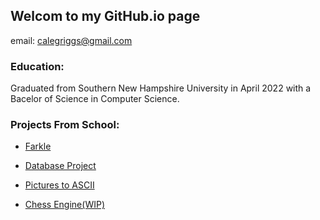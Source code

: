 ## Welcom to my GitHub.io page

email: <calegriggs@gmail.com>

### Education:

Graduated from Southern New Hampshire University in April 2022 with a Bacelor of Science in Computer Science.



### Projects From School:

* [Farkle](https://github.com/CaleGriggs/Farkle)

* [Database Project](https://github.com/CaleGriggs/DatabaseProject)

* [Pictures to ASCII](https://github.com/CaleGriggs/JPG_to_ASCII)

* [Chess Engine(WIP)](https://github.com/CaleGriggs/Chess)



